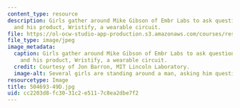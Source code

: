 ```yaml
---
content_type: resource
description: Girls gather around Mike Gibson of Embr Labs to ask questions about entrepreneurship
  and his product, Wristify, a wearable circuit.
file: https://ol-ocw-studio-app-production.s3.amazonaws.com/courses/res-2-005-girls-who-build-make-your-own-wearables-workshop-spring-2015/cc2203d8fc3031c2e5117c8ea2dbe7f2_504693-49D.jpg
file_type: image/jpeg
image_metadata:
  caption: Girls gather around Mike Gibson of Embr Labs to ask questions about entrepreneurship
    and his product, Wristify, a wearable circuit.
  credit: Courtesy of Jon Barron, MIT Lincoln Laboratory.
  image-alt: Several girls are standing around a man, asking him questions.
resourcetype: Image
title: 504693-49D.jpg
uid: cc2203d8-fc30-31c2-e511-7c8ea2dbe7f2
---
```

